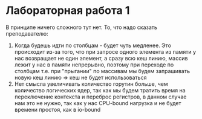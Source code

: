# Лабораторная работа 1

В принципе ничего сложного тут нет.
То, что надо сказать преподавателю:
1) Когда будешь идти по столбцам - будет чуть медленее. 
Это происходит из-за того, что при запросе одного элемента 
из памяти у нас возвращает не один элемент, а сразу всю кеш линию,
массив лежит у нас в памяти непрерывно, поэтому при переходе по столбцам
т.е. при "прыгании" по массивам мы будем запрашивать новую кеш линию =>
кеш не будет использоваться
2) Нет смысла увеличивать количество горутин больше, чем количество логических
ядер, так как мы будем тратить время на переключение контекста и 
переброс регистров, в данном случае нам это не нужно, так как
у нас CPU-bound нагрузка и не будет времени простоя, как в io-bound
